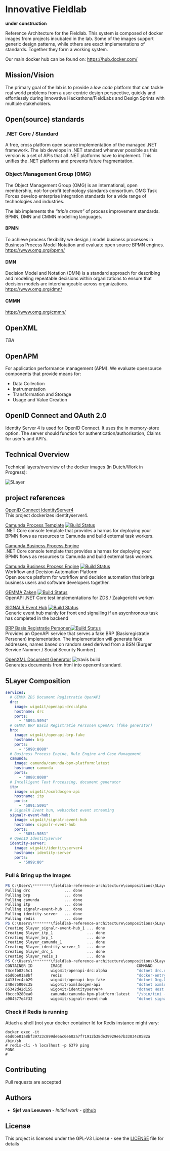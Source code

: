 # Innovative Fieldlab
**under construction**

Reference Architecture for the Fieldlab. This system is composed of docker images from projects incubated in the lab. Some of the images support generic design patterns, while others are exact implementations of standards. Together they form a working system.

Our main docker hub can be found on: https://hub.docker.com/

## Mission/Vision

The primary goal of the lab is to provide a *low code* platform that can tackle real world problems from a user centric design perspective, quickly and effortlessly during Innovative Hackathons/FieldLabs and Design Sprints with multiple stakeholders.

## Open(source) standards

### .NET Core / Standard

A free, cross platform open source implementation of the managed .NET framework. The lab develops in .NET standard whenever possible as this version is a set of APIs that all .NET platforms have to implement. This unifies the .NET platforms and prevents future fragmentation.

### Object Management Group (OMG) 

The Object Management Group (OMG) is an international, open membership, not-for-profit technology standards consortium. OMG Task Forces develop enterprise integration standards for a wide range of technologies and industries.

The lab implements the *“triple crown”* of process improvement standards. BPMN, DMN and CMMN modelling languages.

#### BPMN

To achieve process flexibility we design / model business processes in Business Process Model Notation and evaluate open source BPMN engines.  
https://www.omg.org/bpmn/


#### DMN

Decision Model and Notation (DMN) is a standard approach for describing and modeling repeatable decisions within organizations to ensure that decision models are interchangeable across organizations.  
https://www.omg.org/dmn/

#### CMMN

https://www.omg.org/cmmn/

## OpenXML

*TBA*

## OpenAPM

For application performance management (APM). We evaluate opensource components that provide means for:

* Data Collection
* Instrumentation
* Transformation and Storage
* Usage and Value Creation

## OpenID Connect and OAuth 2.0

Identity Server 4 is used for OpenID Connect. It uses the in memory-store option. The server should function for authentication/authorisation, Claims for user's and API's.

## Technical Overview
Technical layers/overview of the docker images (in Dutch/Work in Progress):

![5Layer](./doc/5layer.png)

## project references

[OpenID Connect IdentityServer4](https://github.com/sjefvanleeuwen/identity-server)  
This project dockerizes identityserver4.

[Camunda Process Template](https://github.com/sjefvanleeuwen/camunda-process-template) 
[![Build Status](https://travis-ci.org/sjefvanleeuwen/camunda-process-template.svg?branch=master)](https://travis-ci.org/sjefvanleeuwen/camunda-process-template)  
.NET Core console template that provides a harnas for deploying your BPMN flows as resources to Camunda and build external task workers.

[Camunda Business Process Engine](http://camunda.org)  
.NET Core console template that provides a harnas for deploying your BPMN flows as resources to Camunda and build external task workers.

[Camunda Business Process Engine](http://camunda.org)  [![Build Status](https://travis-ci.org/camunda/camunda-bpm-platform.svg?branch=master)](https://travis-ci.org/camunda/camunda-bpm-platform)  
Workflow and Decision Automation Platform  
Open source platform for workflow and decision automation that brings business users and software developers together.

[GEMMA Zaken](https://github.com/sjefvanleeuwen/gemma-zaken) [![Build Status](https://travis-ci.org/sjefvanleeuwen/gemma-zaken.svg?branch=master)](https://travis-ci.org/sjefvanleeuwen/gemma-zaken)  
OpenAPI .NET Core test implementations for ZDS / Zaakgericht werken

[SIGNALR Event Hub](https://github.com/sjefvanleeuwen/signalr-event-hub) 
[![Build Status](https://travis-ci.org/sjefvanleeuwen/signalr-event-hub.svg?branch=master)](https://travis-ci.org/sjefvanleeuwen/signalr-event-hub)  
Generic event hub mainly for front end signalling if an asycnhronous task has completed in the backend 

[BRP Basis Registratie Personen](https://github.com/sjefvanleeuwen/openapi-brp-fake)[![Build Status](https://travis-ci.org/sjefvanleeuwen/openapi-brp-fake.svg?branch=master)](https://travis-ci.org/sjefvanleeuwen/openapi-brp-fake)  
Provides an OpenAPI service that serves a fake BRP (Basisregistratie Personen) implementation. The implementation will generate fake addresses, names based on random seed derived from a BSN (Burger Service Nummer / Social Security Number).

[OpenXML Document Generator](https://github.com/sjefvanleeuwen/openxml-document-generator)  ![travis build](https://travis-ci.com/sjefvanleeuwen/openxml-document-generator.svg?branch=master)  
Generates documents from html into openxml standard.

## 5Layer Composition

```yaml
services:
  # GEMMA ZDS Document Registratie OpenAPI
  drc:
    image: wigo4it/openapi-drc:alpha
    hostname: drc
    ports:
      - "5094:5094"
  # GEMMA BRP Basis Registratie Personen OpenAPI (fake generator)
  brp:
    image: wigo4it/openapi-brp-fake
    hostname: brp
    ports:
      - "5090:8080"
  # Business Process Engine, Rule Engine and Case Management  
  camunda:
    image: camunda/camunda-bpm-platform:latest
    hostname: camunda
    ports:
      - "8080:8080"
  # Intelligent Text Processing, document generator
  itp:
    image: wigo4it/oxmldocgen-api
    hostname: itp
    ports:
      - "5091:5091"
  # SignalR Event hun, websocket event streaming
  signalr-event-hub:
    image: wigo4it/signalr-event-hub
    hostname: signalr-event-hub
    ports:
      - "5051:5051"
  # OpenID Identityserver
  identity-server:
    image: wigo4it/identityserver4
    hostname: identity-server
    ports:
      - "5099:80"
```

### Pull & Bring up the Images

```powershell
PS C:\Users\********\fieldlab-reference-architecture\compositions\5Layer> docker-compose pull
Pulling drc               ... done
Pulling brp               ... done
Pulling camunda           ... done
Pulling itp               ... done
Pulling signalr-event-hub ... done
Pulling identity-server   ... done
Pulling redis             ... done
PS C:\Users\********\fieldlab-reference-architecture\compositions\5Layer> docker-compose up -d
Creating 5layer_signalr-event-hub_1 ... done
Creating 5layer_itp_1               ... done
Creating 5layer_brp_1               ... done
Creating 5layer_camunda_1           ... done
Creating 5layer_identity-server_1   ... done
Creating 5layer_drc_1               ... done
Creating 5layer_redis_1             ... done
PS C:\Users\********\fieldlab-reference-architecture\compositions\5Layer> docker ps
CONTAINER ID        IMAGE                                 COMMAND                  CREATED             STATUS              PORTS                              NAMES
74cefb82c5c1        wigo4it/openapi-drc:alpha             "dotnet drc.dll"         2 minutes ago       Up 2 minutes        0.0.0.0:5094->5094/tcp             5layer_drc_1
e5d0be01a8bf        redis                                 "docker-entrypoint.s…"   2 minutes ago       Up 2 minutes        0.0.0.0:6379->6379/tcp             5layer_redis_1
4413fec4cb29        wigo4it/openapi-brp-fake              "dotnet Org.OpenAPIT…"   2 minutes ago       Up 2 minutes        0.0.0.0:5090->8080/tcp             5layer_brp_1
240e75000c35        wigo4it/oxmldocgen-api                "dotnet oxmldocgen-a…"   2 minutes ago       Up 2 minutes        0.0.0.0:5091->5091/tcp             5layer_itp_1
65342d42d155        wigo4it/identityserver4               "dotnet Host.dll"        2 minutes ago       Up 2 minutes        0.0.0.0:5099->80/tcp               5layer_identity-server_1
fbccc0280ea0        camunda/camunda-bpm-platform:latest   "/sbin/tini -- ./cam…"   2 minutes ago       Up 2 minutes        8000/tcp, 0.0.0.0:8080->8080/tcp   5layer_camunda_1
a904577e4f32        wigo4it/signalr-event-hub             "dotnet signalr-even…"   2 minutes ago       Up 2 minutes        0.0.0.0:5051->5051/tcp             5layer_signalr-event-hub_1
```

### Check if Redis is running

Attach a shell (not your docker container Id for Redis instance might vary:

```
docker exec -it e5d0be01a8bf39723c899de6ac6e602a7f71912b38de39929e67b33834c0582a /bin/sh
# redis-cli -h localhost -p 6379 ping
PONG
#
```

## Contributing

Pull requests are accepted

## Authors

* **Sjef van Leeuwen** - *Initial work* - [github](https://github.com/sjefvanleeuwen)

## License

This project is licensed under the GPL-V3 License - see the [LICENSE](LICENSE) file for details